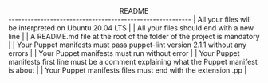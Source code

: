 <center> README </center>
 ---------------------------------------------------------
| All your files will be interpreted on Ubuntu 20.04 LTS |
| All your files should end with a new line |
| A README.md file at the root of the folder of the project is mandatory |
| Your Puppet manifests must pass puppet-lint version 2.1.1 without any errors |
| Your Puppet manifests must run without error |
| Your Puppet manifests first line must be a comment explaining what the Puppet manifest is about |
| Your Puppet manifests files must end with the extension .pp |